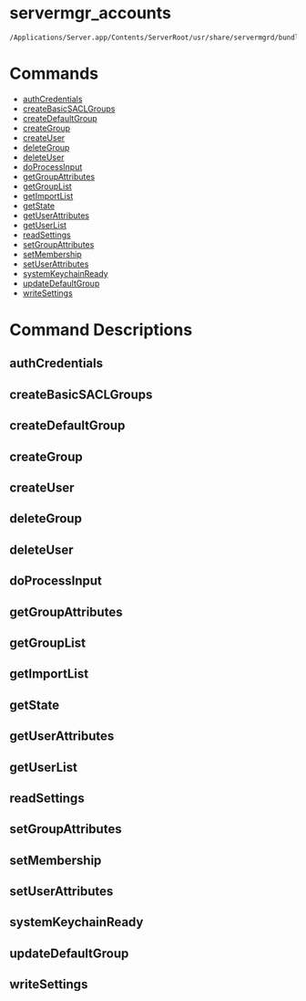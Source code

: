 # servermgr_accounts

```console
/Applications/Server.app/Contents/ServerRoot/usr/share/servermgrd/bundles/servermgr_accounts.bundle/Contents/MacOS/servermgr_accounts
```

# Commands

* [authCredentials](https://github.com/erikberglund/servermgr_commands/blob/master/servermgr_accounts.md#authcredentials)
* [createBasicSACLGroups](https://github.com/erikberglund/servermgr_commands/blob/master/servermgr_accounts.md#createbasicsaclgroups)
* [createDefaultGroup](https://github.com/erikberglund/servermgr_commands/blob/master/servermgr_accounts.md#createdefaultgroup)
* [createGroup](https://github.com/erikberglund/servermgr_commands/blob/master/servermgr_accounts.md#creategroup)
* [createUser](https://github.com/erikberglund/servermgr_commands/blob/master/servermgr_accounts.md#createuser)
* [deleteGroup](https://github.com/erikberglund/servermgr_commands/blob/master/servermgr_accounts.md#deletegroup)
* [deleteUser](https://github.com/erikberglund/servermgr_commands/blob/master/servermgr_accounts.md#deleteuser)
* [doProcessInput](https://github.com/erikberglund/servermgr_commands/blob/master/servermgr_accounts.md#doprocessinput)
* [getGroupAttributes](https://github.com/erikberglund/servermgr_commands/blob/master/servermgr_accounts.md#getgroupattributes)
* [getGroupList](https://github.com/erikberglund/servermgr_commands/blob/master/servermgr_accounts.md#getgrouplist)
* [getImportList](https://github.com/erikberglund/servermgr_commands/blob/master/servermgr_accounts.md#getimportlist)
* [getState](https://github.com/erikberglund/servermgr_commands/blob/master/servermgr_accounts.md#getstate)
* [getUserAttributes](https://github.com/erikberglund/servermgr_commands/blob/master/servermgr_accounts.md#getuserattributes)
* [getUserList](https://github.com/erikberglund/servermgr_commands/blob/master/servermgr_accounts.md#getuserlist)
* [readSettings](https://github.com/erikberglund/servermgr_commands/blob/master/servermgr_accounts.md#readsettings)
* [setGroupAttributes](https://github.com/erikberglund/servermgr_commands/blob/master/servermgr_accounts.md#setgroupattributes)
* [setMembership](https://github.com/erikberglund/servermgr_commands/blob/master/servermgr_accounts.md#setmembership)
* [setUserAttributes](https://github.com/erikberglund/servermgr_commands/blob/master/servermgr_accounts.md#setuserattributes)
* [systemKeychainReady](https://github.com/erikberglund/servermgr_commands/blob/master/servermgr_accounts.md#systemkeychainready)
* [updateDefaultGroup](https://github.com/erikberglund/servermgr_commands/blob/master/servermgr_accounts.md#updatedefaultgroup)
* [writeSettings](https://github.com/erikberglund/servermgr_commands/blob/master/servermgr_accounts.md#writesettings)

# Command Descriptions

## authCredentials

## createBasicSACLGroups

## createDefaultGroup

## createGroup

## createUser

## deleteGroup

## deleteUser

## doProcessInput

## getGroupAttributes

## getGroupList

## getImportList

## getState

## getUserAttributes

## getUserList

## readSettings

## setGroupAttributes

## setMembership

## setUserAttributes

## systemKeychainReady

## updateDefaultGroup

## writeSettings

